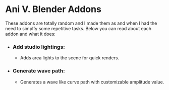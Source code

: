 # Ani V. Blender Addons

These addons are totally random and I made them as and when I had the need to simplfy some repetitive tasks.
Below you can read about each addon and what it does:

- ### Add studio lightings:

    - Adds area lights to the scene for quick renders.

- ### Generate wave path:
        
    - Generates a wave like curve path with customizable amplitude value.
